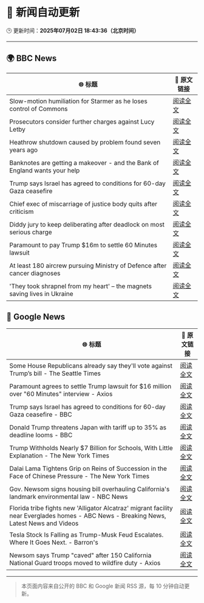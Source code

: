 # 🧠 新闻自动更新

🕒 更新时间：**2025年07月02日 18:43:36（北京时间）**

---

## 🌍 BBC News

| 🌐 标题 | 🔗 原文链接 |
|--------|-------------|
| Slow-motion humiliation for Starmer as he loses control of Commons | [阅读全文](https://www.bbc.com/news/articles/czry6gv80mjo) |
| Prosecutors consider further charges against Lucy Letby | [阅读全文](https://www.bbc.com/news/articles/c5yl273mlryo) |
| Heathrow shutdown caused by problem found seven years ago | [阅读全文](https://www.bbc.com/news/articles/cly22eelnxjo) |
| Banknotes are getting a makeover - and the Bank of England wants your help | [阅读全文](https://www.bbc.com/news/articles/cy4nn1d2vzxo) |
| Trump says Israel has agreed to conditions for 60-day Gaza ceasefire | [阅读全文](https://www.bbc.com/news/articles/cgkg4m0133po) |
| Chief exec of miscarriage of justice body quits after criticism | [阅读全文](https://www.bbc.com/news/articles/czxeynd21x9o) |
| Diddy jury to keep deliberating after deadlock on most serious charge | [阅读全文](https://www.bbc.com/news/articles/c20nn0p9xg2o) |
| Paramount to pay Trump $16m to settle 60 Minutes lawsuit | [阅读全文](https://www.bbc.com/news/articles/c3w4n8778q2o) |
| At least 180 aircrew pursuing Ministry of Defence after cancer diagnoses | [阅读全文](https://www.bbc.com/news/articles/cew00x9jq1do) |
| 'They took shrapnel from my heart' – the magnets saving lives in Ukraine | [阅读全文](https://www.bbc.com/news/articles/c1mgdendnv7o) |

## 📰 Google News

| 🌐 标题 | 🔗 原文链接 |
|--------|-------------|
| Some House Republicans already say they'll vote against Trump’s bill - The Seattle Times | [阅读全文](https://news.google.com/rss/articles/CBMiyAFBVV95cUxPVUU2cDltM1dVVHg0NW5QMHE5d0lMMzBjRi1fQ1JqMTJVbWhOaVc1OGFmZy1TRWJwQldpaTVITTFrZ1Nkamdac3oxTy1pR3VYaEtGYmZDSXcwRU5zOXJmSFhOLWxTX1dfcXkzUnp4WjlrZl9NRGVzczBEbjE0ZnNSU1hUVDl3SVkzRVhSUUczaFhSRWRBek1uaHZvb1c5WjFQNnFpMWh3SWtPU2U5MEMwMEhsRDNrTzhpQkR4dndMc0MzdnVRUmp4VA?oc=5) |
| Paramount agrees to settle Trump lawsuit for $16 million over "60 Minutes" interview - Axios | [阅读全文](https://news.google.com/rss/articles/CBMikgFBVV95cUxNVXJMWURXOFlwNmtKT2RVRS0tbkF6VnVsQmlQSlppQ2FoTlcybnpQWlZvVWJrMXpZOGxxaER2UEQ2OEFySXF2UmhnS0RheDdtQlNZekFSeU5ONW04ZjBtOFQyX2R4Y2xuNkZGdmRUVFNnMjFHVC1BY0RwOXVqVG1FeGZMN0NETEpEM1dlX0lZX1lfZw?oc=5) |
| Trump says Israel has agreed to conditions for 60-day Gaza ceasefire - BBC | [阅读全文](https://news.google.com/rss/articles/CBMiWkFVX3lxTE12b01YMjhMTXA3ZjgxcTIxVi1USkZOR2hBbnBQdlhmN1lKTEZ0eW5iVWxtQWdUYVlJR3owSGVxa0lyREJfZEh6TlhPU2tWRkJpR19YOWQwc243d9IBX0FVX3lxTE44Qlh0UGlza0g5aV9EekVBRS0wSnBvTEtQUEM4UlJoRjBqNkR2TnN2RzlWSC03czJVYzliSzhFSEVaVlRCZGxkdTRmUWFuMlNVd3J2RUxwSHpmVW5vM1BJ?oc=5) |
| Donald Trump threatens Japan with tariff up to 35% as deadline looms - BBC | [阅读全文](https://news.google.com/rss/articles/CBMiWkFVX3lxTFBsTFV2Z00tR3lyZExZX1NtbTI1VGZUY2RWbjRxMXhrbnpqYUQ0eU1pLXJhVS1lTTQ0dFhxR2tjYnJMcElTNlNZSlJBclJRZ2dGMHNCM1h5RHpBUdIBX0FVX3lxTE1hdmFlUlBMbXJTRldWcUNjTzJIcVN2c3J1OFYzdVUwM05KTVpzdGxiQkxxNHl5RnpHUkNrVUg4dFY5dEpGakJPM0k3dnpSUXlZZXFSdU55UEtZRFNDVDJN?oc=5) |
| Trump Withholds Nearly $7 Billion for Schools, With Little Explanation - The New York Times | [阅读全文](https://news.google.com/rss/articles/CBMickFVX3lxTFBJYjFDc2g4ZUpyem5nZzdQWWl6SGU1OTl4dGpIVUgzQW9FSEdvY0hNbmktUTAwZkZZTzVIRDVNWVJWRDg1TTdnaGlLTlo4WHFHaWtjdnpOXzBaSzBMRlUyak9zMVNxNy1tRFMtTGQ4dl9nUQ?oc=5) |
| Dalai Lama Tightens Grip on Reins of Succession in the Face of Chinese Pressure - The New York Times | [阅读全文](https://news.google.com/rss/articles/CBMiiwFBVV95cUxPUV9rVFNPeXc5NHZZRG1yUWkxaUJSeFhiM3dGTHgxNzh2aEt5dTVMSFZXRU0ySW1GdEtlMjFQWUxzWGJEYnJ1X0ZsZEtuMUxjbXlJUzFqN1ZrUWpnOFdieHZuM3p4YTNkUXJBZnh6WkUwempMcUlhWnI5aElIREM4MS1sWjZnRGJ1VGlJ?oc=5) |
| Gov. Newsom signs housing bill overhauling California's landmark environmental law - NBC News | [阅读全文](https://news.google.com/rss/articles/CBMitAFBVV95cUxNbWkyYVY1Z2V6Zmg5RGV3ZUo4cDFnWm1kUEF6NGFJOEtEQ3dMOG9LMDZDUUMzdEZxVjVVbkMxTmxNaTdkZ1h3MWZlM1g3SmlPaFhuX2JFYTRaUFAtZHFpQndqNU5PNk5UYnBFWnNaeGNlS3lJRUIxRTNMSWQ3VjZIWHE3TmQ4QVhDUmtjanc5R2JNTjV2U3VkX2VUbmh0TE80R0tJUTZKSE0zV3RUMzZuWWhaemzSAVZBVV95cUxOUGg1REVuRHR6UWRJcnU0WUZZdVpTNTJrVjlyVDJWdjJGdXhrVDE1RjVmc2xLTjVORW93eHRCcVVIUFVWLXFIaE9ENTF3Qzh6OS1kR1dBdw?oc=5) |
| Florida tribe fights new 'Alligator Alcatraz' migrant facility near Everglades homes - ABC News - Breaking News, Latest News and Videos | [阅读全文](https://news.google.com/rss/articles/CBMiqAFBVV95cUxPVktmdmZZbmh6NUExNWl3aWwxODRGc04yd1FTcm9FM0pJcTlEdmpyZUg2LVdzNXcyODZsejBUamdTOTdJLVYxOW5LZjllRUlWVnk0dG5RTl9hbkdJNi1oZC1YV0VMbzNTdFk1czE2Q2lZVzBhTEd2enY1VHhpcmdDU1BNZ0pUZlU2R2hJdGZGQmt1RUVSclYwOU92RzZYZ2pKb2tLbFVSLWbSAa4BQVVfeXFMTjdkUW1SREhkVW9kVmljc2JCUUhuUm1LOXBGcG9aa2xwSm1kbVd0cENxUUZWM0ZSYktSSEFHM291V0NHdlA0a21GRF85R25VRU9LeVRGTUxHNmdTWk1vLWplTkhJenoxR29pVVZzVWZwWnNsN0dnd3VwcWxUQm1SWWwtX0l4bGJmLVZvUHdWWVVURjZqbmdTRFBKY1RaREozM19KNDM3bE9nVDVNX2d3?oc=5) |
| Tesla Stock Is Falling as Trump-Musk Feud Escalates. Where It Goes Next. - Barron's | [阅读全文](https://news.google.com/rss/articles/CBMiekFVX3lxTE4xZThHWEJuLXkza3ByRUpycDVmRlV1bkppNXA2MDhBWU9HUm1LMXNQSVV5WV9vSlFlc0dNd2Z3R0pBRVFWYjktUTJ4T05XclE0Y01zQ0Zjd0llZTRITnJNb1RuQ0VLajJwVGtuYXBQNk9wOXNlNEdsQnpn?oc=5) |
| Newsom says Trump "caved" after 150 California National Guard troops moved to wildfire duty - Axios | [阅读全文](https://news.google.com/rss/articles/CBMiigFBVV95cUxPZjF2dEttWjhBYjJhS2VTc3lRLXNERVlLSWJNT3NxY3B5aG9VUFUtTlVybWVtVy00TkZyVXhyRjhfUmFMSmdfamNVODN0MGlYUngyMG01b2VPMThjUEI4NURtUDh3MVg0MDdUUElsNng3a1NuZlVNWFR4RTRWSENBMUZIX2tNM201amc?oc=5) |

---
> 本页面内容来自公开的 BBC 和 Google 新闻 RSS 源，每 10 分钟自动更新。